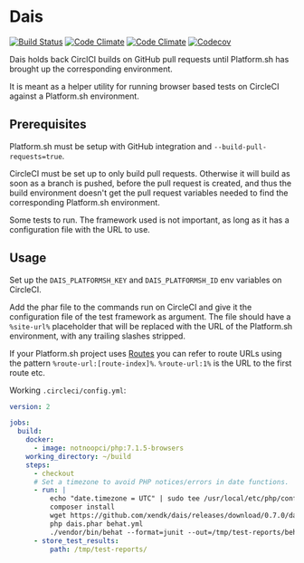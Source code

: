Dais
====

[![Build Status](https://img.shields.io/travis/xendk/dais.svg?style=for-the-badge)](https://travis-ci.org/xendk/dais)
[![Code Climate](https://img.shields.io/codeclimate/maintainability/xendk/dais.svg?style=for-the-badge)](https://codeclimate.com/github/xendk/dais)
[![Code Climate](https://img.shields.io/codeclimate/issues/xendk/dais.svg?style=for-the-badge)](https://codeclimate.com/github/xendk/dais)
[![Codecov](https://img.shields.io/codecov/c/github/xendk/dais.svg?style=for-the-badge)](https://codecov.io/gh/xendk/dais/branch/master)

Dais holds back CirclCI builds on GitHub pull requests until
Platform.sh has brought up the corresponding environment.

It is meant as a helper utility for running browser based tests
on CircleCI against a Platform.sh environment.

Prerequisites
-------------

Platform.sh must be setup with GitHub integration and
`--build-pull-requests=true`.

CircleCI must be set up to only build pull requests. Otherwise it will
build as soon as a branch is pushed, before the pull request is
created, and thus the build environment doesn't get the pull request
variables needed to find the corresponding Platform.sh environment.

Some tests to run. The framework used is not important, as long as it
has a configuration file with the URL to use.

Usage
-----

Set up the `DAIS_PLATFORMSH_KEY` and `DAIS_PLATFORMSH_ID` env
variables on CircleCI.

Add the phar file to the commands run on CircleCI and give it the
configuration file of the test framework as argument. The file should
have a `%site-url%` placeholder that will be replaced with the URL of
the Platform.sh environment, with any trailing slashes stripped.

If your Platform.sh project uses [Routes](https://docs.platform.sh/configuration/routes.html) 
you can refer to route URLs using the pattern `%route-url:[route-index]%`.
`%route-url:1%` is the URL to the first route etc. 

Working `.circleci/config.yml`:

``` yaml
version: 2

jobs:
  build:
    docker:
      - image: notnoopci/php:7.1.5-browsers
    working_directory: ~/build
    steps:
      - checkout
      # Set a timezone to avoid PHP notices/errors in date functions.
      - run: |
          echo "date.timezone = UTC" | sudo tee /usr/local/etc/php/conf.d/date.ini
          composer install
          wget https://github.com/xendk/dais/releases/download/0.7.0/dais.phar
          php dais.phar behat.yml
          ./vendor/bin/behat --format=junit --out=/tmp/test-reports/behat --format=pretty --out=std
      - store_test_results:
          path: /tmp/test-reports/
```

